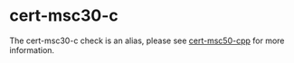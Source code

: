 cert-msc30-c
============

The cert-msc30-c check is an alias, please see
[cert-msc50-cpp](https://clang.llvm.org/extra/clang-tidy/checks/cert-msc50-cpp.html) for more information.
